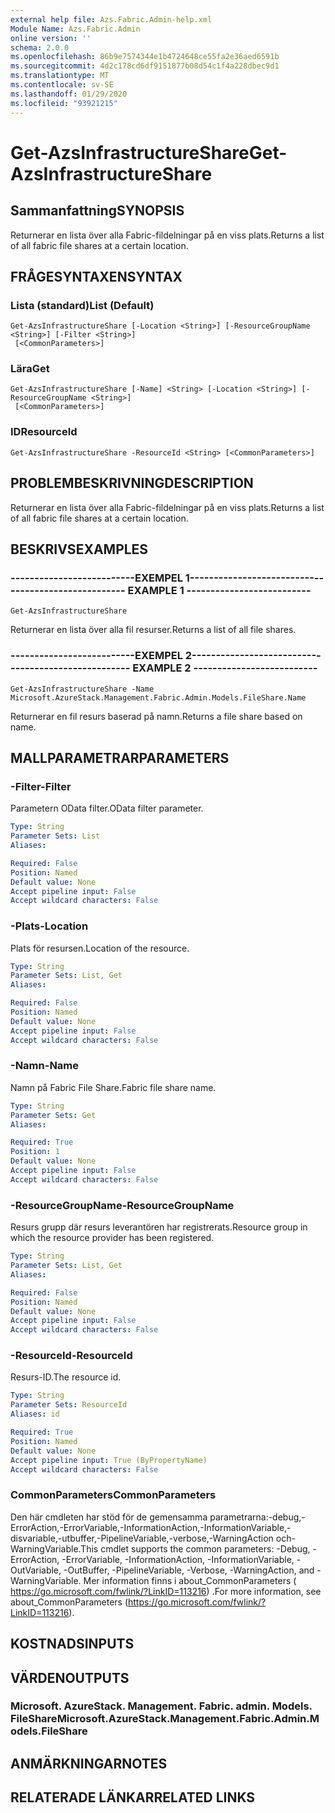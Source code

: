 ```yaml
---
external help file: Azs.Fabric.Admin-help.xml
Module Name: Azs.Fabric.Admin
online version: ''
schema: 2.0.0
ms.openlocfilehash: 86b9e7574344e1b4724648ce55fa2e36aed6591b
ms.sourcegitcommit: 4d2c178cd6df9151877b08d54c1f4a228dbec9d1
ms.translationtype: MT
ms.contentlocale: sv-SE
ms.lasthandoff: 01/29/2020
ms.locfileid: "93921215"
---
```

# <span data-ttu-id="74a1b-101">Get-AzsInfrastructureShare</span><span class="sxs-lookup"><span data-stu-id="74a1b-101">Get-AzsInfrastructureShare</span></span>

## <span data-ttu-id="74a1b-102">Sammanfattning</span><span class="sxs-lookup"><span data-stu-id="74a1b-102">SYNOPSIS</span></span>
<span data-ttu-id="74a1b-103">Returnerar en lista över alla Fabric-fildelningar på en viss plats.</span><span class="sxs-lookup"><span data-stu-id="74a1b-103">Returns a list of all fabric file shares at a certain location.</span></span>

## <span data-ttu-id="74a1b-104">FRÅGESYNTAXEN</span><span class="sxs-lookup"><span data-stu-id="74a1b-104">SYNTAX</span></span>

### <span data-ttu-id="74a1b-105">Lista (standard)</span><span class="sxs-lookup"><span data-stu-id="74a1b-105">List (Default)</span></span>
```
Get-AzsInfrastructureShare [-Location <String>] [-ResourceGroupName <String>] [-Filter <String>]
 [<CommonParameters>]
```

### <span data-ttu-id="74a1b-106">Lära</span><span class="sxs-lookup"><span data-stu-id="74a1b-106">Get</span></span>
```
Get-AzsInfrastructureShare [-Name] <String> [-Location <String>] [-ResourceGroupName <String>]
 [<CommonParameters>]
```

### <span data-ttu-id="74a1b-107">ID</span><span class="sxs-lookup"><span data-stu-id="74a1b-107">ResourceId</span></span>
```
Get-AzsInfrastructureShare -ResourceId <String> [<CommonParameters>]
```

## <span data-ttu-id="74a1b-108">PROBLEMBESKRIVNING</span><span class="sxs-lookup"><span data-stu-id="74a1b-108">DESCRIPTION</span></span>
<span data-ttu-id="74a1b-109">Returnerar en lista över alla Fabric-fildelningar på en viss plats.</span><span class="sxs-lookup"><span data-stu-id="74a1b-109">Returns a list of all fabric file shares at a certain location.</span></span>

## <span data-ttu-id="74a1b-110">BESKRIVS</span><span class="sxs-lookup"><span data-stu-id="74a1b-110">EXAMPLES</span></span>

### <span data-ttu-id="74a1b-111">--------------------------EXEMPEL 1--------------------------</span><span class="sxs-lookup"><span data-stu-id="74a1b-111">-------------------------- EXAMPLE 1 --------------------------</span></span>
```
Get-AzsInfrastructureShare
```

<span data-ttu-id="74a1b-112">Returnerar en lista över alla fil resurser.</span><span class="sxs-lookup"><span data-stu-id="74a1b-112">Returns a list of all file shares.</span></span>

### <span data-ttu-id="74a1b-113">--------------------------EXEMPEL 2--------------------------</span><span class="sxs-lookup"><span data-stu-id="74a1b-113">-------------------------- EXAMPLE 2 --------------------------</span></span>
```
Get-AzsInfrastructureShare -Name Microsoft.AzureStack.Management.Fabric.Admin.Models.FileShare.Name
```

<span data-ttu-id="74a1b-114">Returnerar en fil resurs baserad på namn.</span><span class="sxs-lookup"><span data-stu-id="74a1b-114">Returns a file share based on name.</span></span>

## <span data-ttu-id="74a1b-115">MALLPARAMETRAR</span><span class="sxs-lookup"><span data-stu-id="74a1b-115">PARAMETERS</span></span>

### <span data-ttu-id="74a1b-116">-Filter</span><span class="sxs-lookup"><span data-stu-id="74a1b-116">-Filter</span></span>
<span data-ttu-id="74a1b-117">Parametern OData filter.</span><span class="sxs-lookup"><span data-stu-id="74a1b-117">OData filter parameter.</span></span>

```yaml
Type: String
Parameter Sets: List
Aliases: 

Required: False
Position: Named
Default value: None
Accept pipeline input: False
Accept wildcard characters: False
```

### <span data-ttu-id="74a1b-118">-Plats</span><span class="sxs-lookup"><span data-stu-id="74a1b-118">-Location</span></span>
<span data-ttu-id="74a1b-119">Plats för resursen.</span><span class="sxs-lookup"><span data-stu-id="74a1b-119">Location of the resource.</span></span>

```yaml
Type: String
Parameter Sets: List, Get
Aliases: 

Required: False
Position: Named
Default value: None
Accept pipeline input: False
Accept wildcard characters: False
```

### <span data-ttu-id="74a1b-120">-Namn</span><span class="sxs-lookup"><span data-stu-id="74a1b-120">-Name</span></span>
<span data-ttu-id="74a1b-121">Namn på Fabric File Share.</span><span class="sxs-lookup"><span data-stu-id="74a1b-121">Fabric file share name.</span></span>

```yaml
Type: String
Parameter Sets: Get
Aliases: 

Required: True
Position: 1
Default value: None
Accept pipeline input: False
Accept wildcard characters: False
```

### <span data-ttu-id="74a1b-122">-ResourceGroupName</span><span class="sxs-lookup"><span data-stu-id="74a1b-122">-ResourceGroupName</span></span>
<span data-ttu-id="74a1b-123">Resurs grupp där resurs leverantören har registrerats.</span><span class="sxs-lookup"><span data-stu-id="74a1b-123">Resource group in which the resource provider has been registered.</span></span>

```yaml
Type: String
Parameter Sets: List, Get
Aliases: 

Required: False
Position: Named
Default value: None
Accept pipeline input: False
Accept wildcard characters: False
```

### <span data-ttu-id="74a1b-124">-ResourceId</span><span class="sxs-lookup"><span data-stu-id="74a1b-124">-ResourceId</span></span>
<span data-ttu-id="74a1b-125">Resurs-ID.</span><span class="sxs-lookup"><span data-stu-id="74a1b-125">The resource id.</span></span>

```yaml
Type: String
Parameter Sets: ResourceId
Aliases: id

Required: True
Position: Named
Default value: None
Accept pipeline input: True (ByPropertyName)
Accept wildcard characters: False
```

### <span data-ttu-id="74a1b-126">CommonParameters</span><span class="sxs-lookup"><span data-stu-id="74a1b-126">CommonParameters</span></span>
<span data-ttu-id="74a1b-127">Den här cmdleten har stöd för de gemensamma parametrarna:-debug,-ErrorAction,-ErrorVariable,-InformationAction,-InformationVariable,-disvariable,-utbuffer,-PipelineVariable,-verbose,-WarningAction och-WarningVariable.</span><span class="sxs-lookup"><span data-stu-id="74a1b-127">This cmdlet supports the common parameters: -Debug, -ErrorAction, -ErrorVariable, -InformationAction, -InformationVariable, -OutVariable, -OutBuffer, -PipelineVariable, -Verbose, -WarningAction, and -WarningVariable.</span></span> <span data-ttu-id="74a1b-128">Mer information finns i about_CommonParameters ( https://go.microsoft.com/fwlink/?LinkID=113216) .</span><span class="sxs-lookup"><span data-stu-id="74a1b-128">For more information, see about_CommonParameters (https://go.microsoft.com/fwlink/?LinkID=113216).</span></span>

## <span data-ttu-id="74a1b-129">KOSTNADS</span><span class="sxs-lookup"><span data-stu-id="74a1b-129">INPUTS</span></span>

## <span data-ttu-id="74a1b-130">VÄRDEN</span><span class="sxs-lookup"><span data-stu-id="74a1b-130">OUTPUTS</span></span>

### <span data-ttu-id="74a1b-131">Microsoft. AzureStack. Management. Fabric. admin. Models. FileShare</span><span class="sxs-lookup"><span data-stu-id="74a1b-131">Microsoft.AzureStack.Management.Fabric.Admin.Models.FileShare</span></span>

## <span data-ttu-id="74a1b-132">ANMÄRKNINGAR</span><span class="sxs-lookup"><span data-stu-id="74a1b-132">NOTES</span></span>

## <span data-ttu-id="74a1b-133">RELATERADE LÄNKAR</span><span class="sxs-lookup"><span data-stu-id="74a1b-133">RELATED LINKS</span></span>

